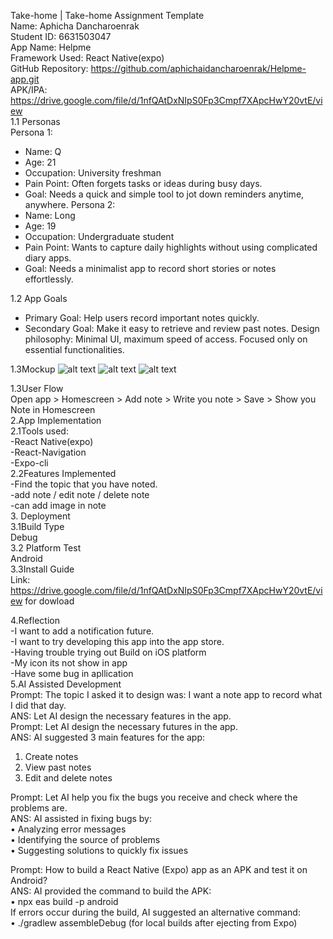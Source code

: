 Take-home | Take-home Assignment Template    
Name: Aphicha Dancharoenrak    
Student ID: 6631503047    
App Name: Helpme    
Framework Used: React Native(expo)    
GitHub Repository: https://github.com/aphichaidancharoenrak/Helpme-app.git     
APK/IPA: https://drive.google.com/file/d/1nfQAtDxNIpS0Fp3Cmpf7XApcHwY20vtE/view    
1.1 Personas   
Persona 1:
- Name: Q
- Age: 21
- Occupation: University freshman
- Pain Point: Often forgets tasks or ideas during busy days.
- Goal: Needs a quick and simple tool to jot down reminders anytime, anywhere.
Persona 2:
- Name: Long
- Age: 19
- Occupation: Undergraduate student
- Pain Point: Wants to capture daily highlights without using complicated diary apps.
- Goal: Needs a minimalist app to record short stories or notes effortlessly.


1.2 App Goals
- Primary Goal: Help users record important notes quickly.
- Secondary Goal: Make it easy to retrieve and review past notes.
Design philosophy: Minimal UI, maximum speed of access. Focused only on essential functionalities.

1.3Mockup
![alt text](fe8a7c80-2b36-4e4a-a635-50c52e376aa2.jpg)
![alt text](803b1b36-a1bc-4778-967c-5efde63338d2.jpg)
![alt text](9d232b28-a5dd-4dcf-adf0-efd696a411a9.jpg)

1.3User Flow   
Open app > Homescreen > Add note > Write you note > Save > Show you Note in Homescreen   
2.App Implementation   
2.1Tools used:   
-React Native(expo)   
-React-Navigation   
-Expo-cli   
2.2Features Implemented   
-Find the topic that you have noted.   
-add note  / edit note / delete note    
-can add image in note   
3. Deployment   
3.1Build Type   
Debug   
3.2 Platform Test   
Android   
3.3Install Guide   
Link: https://drive.google.com/file/d/1nfQAtDxNIpS0Fp3Cmpf7XApcHwY20vtE/view for dowload   

4.Reflection   
-I want to add a notification future.   
-I want to try developing this app into the app store.   
-Having trouble trying out Build on iOS platform   
-My icon its not show in app   
-Have some bug in apllication    
5.AI Assisted Development    
Prompt: The topic I asked it to design was: I want a note app to record what I did that day.   
ANS: Let AI design the necessary features in the app.    
Prompt: Let AI design the necessary futures in the app.     
ANS: AI suggested 3 main features for the app:   
1.	Create notes   
2.	View past notes   
3.	Edit and delete notes    

Prompt: Let AI help you fix the bugs you receive and check where the problems are.   
ANS: AI assisted in fixing bugs by:    
•	Analyzing error messages   
•	Identifying the source of problems   
•	Suggesting solutions to quickly fix issues    

Prompt: How to build a React Native (Expo) app as an APK and test it on Android?   
ANS:  AI provided the command to build the APK:   
•	npx eas build -p android   
  If errors occur during the build, AI suggested an alternative command:    
•	./gradlew assembleDebug (for local builds after ejecting from Expo)   
